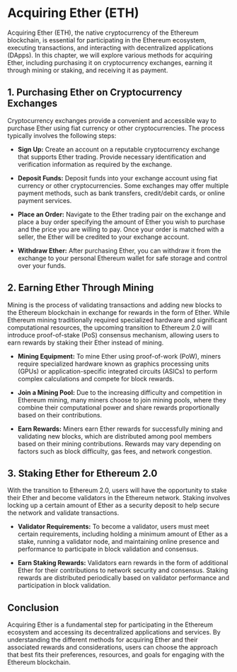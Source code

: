 # Acquiring Ether (ETH)

Acquiring Ether (ETH), the native cryptocurrency of the Ethereum blockchain, is essential for participating in the Ethereum ecosystem, executing transactions, and interacting with decentralized applications (DApps). In this chapter, we will explore various methods for acquiring Ether, including purchasing it on cryptocurrency exchanges, earning it through mining or staking, and receiving it as payment.

## 1. Purchasing Ether on Cryptocurrency Exchanges

Cryptocurrency exchanges provide a convenient and accessible way to purchase Ether using fiat currency or other cryptocurrencies. The process typically involves the following steps:

- **Sign Up:** Create an account on a reputable cryptocurrency exchange that supports Ether trading. Provide necessary identification and verification information as required by the exchange.

- **Deposit Funds:** Deposit funds into your exchange account using fiat currency or other cryptocurrencies. Some exchanges may offer multiple payment methods, such as bank transfers, credit/debit cards, or online payment services.

- **Place an Order:** Navigate to the Ether trading pair on the exchange and place a buy order specifying the amount of Ether you wish to purchase and the price you are willing to pay. Once your order is matched with a seller, the Ether will be credited to your exchange account.

- **Withdraw Ether:** After purchasing Ether, you can withdraw it from the exchange to your personal Ethereum wallet for safe storage and control over your funds.

## 2. Earning Ether Through Mining

Mining is the process of validating transactions and adding new blocks to the Ethereum blockchain in exchange for rewards in the form of Ether. While Ethereum mining traditionally required specialized hardware and significant computational resources, the upcoming transition to Ethereum 2.0 will introduce proof-of-stake (PoS) consensus mechanism, allowing users to earn rewards by staking their Ether instead of mining.

- **Mining Equipment:** To mine Ether using proof-of-work (PoW), miners require specialized hardware known as graphics processing units (GPUs) or application-specific integrated circuits (ASICs) to perform complex calculations and compete for block rewards.

- **Join a Mining Pool:** Due to the increasing difficulty and competition in Ethereum mining, many miners choose to join mining pools, where they combine their computational power and share rewards proportionally based on their contributions.

- **Earn Rewards:** Miners earn Ether rewards for successfully mining and validating new blocks, which are distributed among pool members based on their mining contributions. Rewards may vary depending on factors such as block difficulty, gas fees, and network congestion.

## 3. Staking Ether for Ethereum 2.0

With the transition to Ethereum 2.0, users will have the opportunity to stake their Ether and become validators in the Ethereum network. Staking involves locking up a certain amount of Ether as a security deposit to help secure the network and validate transactions.

- **Validator Requirements:** To become a validator, users must meet certain requirements, including holding a minimum amount of Ether as a stake, running a validator node, and maintaining online presence and performance to participate in block validation and consensus.

- **Earn Staking Rewards:** Validators earn rewards in the form of additional Ether for their contributions to network security and consensus. Staking rewards are distributed periodically based on validator performance and participation in block validation.

<!-- ## 4. Diagram: Acquiring Ether (ETH)

[Insert Diagram Here]

This diagram illustrates the various methods for acquiring Ether, including purchasing it on cryptocurrency exchanges, earning it through mining, and staking it for Ethereum 2.0. It visualizes the steps involved in each method and highlights the potential rewards and considerations for users. -->

## Conclusion

Acquiring Ether is a fundamental step for participating in the Ethereum ecosystem and accessing its decentralized applications and services. By understanding the different methods for acquiring Ether and their associated rewards and considerations, users can choose the approach that best fits their preferences, resources, and goals for engaging with the Ethereum blockchain.
